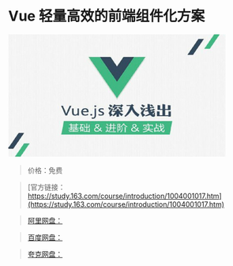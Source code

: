 # Vue 轻量高效的前端组件化方案

![img](../../../assets/study163/free/016ADA442496B84AEC11D6CA325DB54C.jpg)

> 价格：免费

> [官方链接：https://study.163.com/course/introduction/1004001017.htm](https://study.163.com/course/introduction/1004001017.htm)

> [阿里网盘：]()

> [百度网盘：]()

> [夸克网盘：]()
